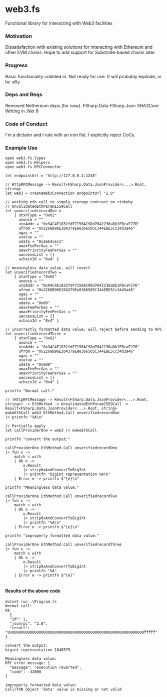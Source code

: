 # web3.fs
Functional library for interacting with Web3 facilities

### Motivation

Dissatisfaction with existing solutions for interacting with Ethereum and other EVM chains. Hope to add support for Substrate-based chains later.

### Progress

Basic functionality cobbled in. Not ready for use. It will probably explode, or be silly. 

### Deps and Reqs

Removed Nethereum deps (for now). 
FSharp.Data
FSharp.Json
SHA3Core
Writing in .Net 6

### Code of Conduct

I'm a dictator and I rule with an iron fist. I explicitly reject CoCs.

### Example Use

```
open web3.fs.Types
open web3.fs.Helpers
open web3.fs.RPCConnector

let endpointUrl = "http://127.0.0.1:1248"

// HttpRPCMessage -> Result<FSharp.Data.JsonProvider<...>.Root, string>
let web3 = createWeb3Connection endpointUrl "2.0"

// working eth call to simple storage contract on rinkeby
// UnvalidatedEthParam1559Call
let unverifiedrecordOne =
    { utxnType = "0x02"
      unonce = ""
      utoAddr = "0x94C4E1832fdF7156AC98d7642236aDb1FBcaF276"
      ufrom = "0x2268B96E204379Ee8366505C344EBE5Cc34d3a46"
      ugas = ""
      uvalue = ""
      udata = "0x2e64cec1"
      umaxFeePerGas = ""
      umaxPriorityFeePerGas = ""
      uaccessList = []
      uchainId = "0x4" }

// meaningless data value, will revert
let unverifiedrecordTwo =
    { utxnType = "0x02"
      unonce = ""
      utoAddr = "0x94C4E1832fdF7156AC98d7642236aDb1FBcaF276"
      ufrom = "0x2268B96E204379Ee8366505C344EBE5Cc34d3a46"
      ugas = ""
      uvalue = ""
      udata = "0x00"
      umaxFeePerGas = ""
      umaxPriorityFeePerGas = ""
      uaccessList = []
      uchainId = "0x4" }

// incorrectly formatted data value, will reject before sending to RPC
let unverifiedrecordThree =
    { utxnType = "0x02"
      unonce = ""
      utoAddr = "0x94C4E1832fdF7156AC98d7642236aDb1FBcaF276"
      ufrom = "0x2268B96E204379Ee8366505C344EBE5Cc34d3a46"
      ugas = ""
      uvalue = ""
      udata = "0x000"
      umaxFeePerGas = ""
      umaxPriorityFeePerGas = ""
      uaccessList = []
      uchainId = "0x4" }

printfn "Normal call:"

// (HttpRPCMessage -> Result<FSharp.Data.JsonProvider<...>.Root, string>) -> EthMethod -> UnvalidatedEthParam1559Call -> Result<FSharp.Data.JsonProvider<...>.Root, string>
makeEthCall web3 EthMethod.Call unverifiedrecordOne
|> printfn "%A\n"

// Partially apply
let callProviderOne = web3 |> makeEthCall

printfn "convert the output:"

callProviderOne EthMethod.Call unverifiedrecordOne
|> fun s ->
    match s with
    | Ok o ->
        o.Result
        |> strip0xAndConvertToBigInt
        |> printfn "bigint representation %A\n"
    | Error e -> printfn $"{e}\n"

printfn "Meaningless data value:"

callProviderOne EthMethod.Call unverifiedrecordTwo
|> fun s ->
    match s with
    | Ok o ->
        o.Result
        |> strip0xAndConvertToBigInt
        |> printfn "%A\n"
    | Error e -> printfn $"{e}\n"

printfn "improperly formatted data value:"

callProviderOne EthMethod.Call unverifiedrecordThree
|> fun s ->
    match s with
    | Ok o ->
        o.Result
        |> strip0xAndConvertToBigInt
        |> printfn "%A"
    | Error e -> printfn $"{e}"


```
#### Results of the above code

```
dotnet run .\Program.fs
Normal call:
Ok
  {
  "id": 1,
  "jsonrpc": "2.0",
  "result": "0x00000000000000000000000000000000000000000000000000000000000fffff"
}

convert the output:
bigint representation 1048575

Meaningless data value:
RPC error message: {
  "message": "execution reverted",
  "code": -32000
}

improperly formatted data value:
Call/TXN object 'data' value is missing or not valid
```